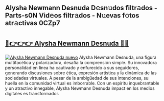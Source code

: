 ## Alysha Newmann Desnuda D𝚎sn𝚞dos filtr𝚊dos - Parts-s0N Vid𝚎os filtr𝚊dos - N𝚞evas f𝚘tos atr𝚊ctivas 0CZp7

# <h2><a href="http://mbb1c4.tromn.icu/?c=Alysha+Newmann+Desnuda">🔗👉👉👉 Alysha Newmann Desnuda 🔗🔗</a></h2>

[![Alysha Newmann Desnuda nuevo](https://i.imgur.com/pEAQMta.gif)](http://mbb1c4.tromn.icu/?c=Alysha+Newmann+Desnuda)
Alysha Newmann Desnuda, una figura multifacética y polarizadora, desafía la comprensión simple. Su innovadora personalidad en línea ha cautivado y enfurecido a sus seguidores, generando discusiones sobre ética, expresión artística y la dinámica de las sociedades virtuales. A pesar de la ambigüedad de sus intenciones, su huella en la comunidad virtual es imborrable. Con un espíritu inquebrantable y un atractivo innegable, Alysha Newmann Desnuda impact en los medios digitales es transformador.
